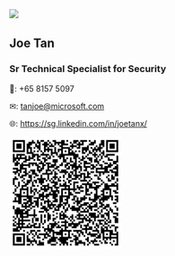<img src="https://img-prod-cms-rt-microsoft-com.akamaized.net/cms/api/am/imageFileData/RE1Mu3b?ver=5c31" width="200">

## Joe Tan

### Sr Technical Specialist for Security

📱: +65 8157 5097

✉: tanjoe@microsoft.com

🌐: https://sg.linkedin.com/in/joetanx/

<img src="vcard.svg" width="200">

